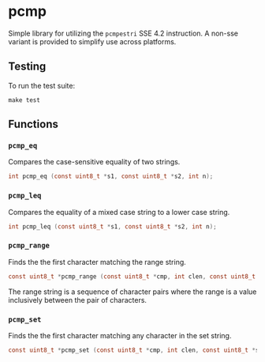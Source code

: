 # pcmp

Simple library for utilizing the `pcmpestri` SSE 4.2 instruction. A non-sse variant is provided to simplify use across platforms.

## Testing

To run the test suite:

    make test

## Functions

### `pcmp_eq`

Compares the case-sensitive equality of two strings.

```c
int pcmp_eq (const uint8_t *s1, const uint8_t *s2, int n);
```

### `pcmp_leq`

Compares the equality of a mixed case string to a lower case string.

```c
int pcmp_leq (const uint8_t *s1, const uint8_t *s2, int n);
```

### `pcmp_range`

Finds the the first character matching the range string.

```c
const uint8_t *pcmp_range (const uint8_t *cmp, int clen, const uint8_t *rng, int rlen);
```

The range string is a sequence of character pairs where the range is a value inclusively between the pair of characters.

### `pcmp_set`

Finds the the first character matching any character in the set string.

```c
const uint8_t *pcmp_set (const uint8_t *cmp, int clen, const uint8_t *set, int slen);
```
